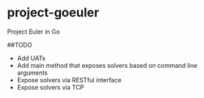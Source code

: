 # project-goeuler
Project Euler in Go

##TODO
* Add UATs
* Add main method that exposes solvers based on command line arguments
* Expose solvers via RESTful interface
* Expose solvers via TCP
